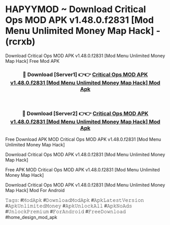 # HAPYYMOD ~ Download Critical Ops MOD APK v1.48.0.f2831 [Mod Menu Unlimited Money Map Hack] - (rcrxb)
Download Critical Ops MOD APK v1.48.0.f2831 [Mod Menu Unlimited Money Map Hack] Free Mod APK

<div align="center">
<h3>🔴 Download [Server1] 👉👉 <a href="https://apk-comot.site?title=Critical_Ops_MOD_APK_v1.48.0.f2831_[Mod_Menu_Unlimited_Money_Map_Hack]">Critical Ops MOD APK v1.48.0.f2831 [Mod Menu Unlimited Money Map Hack] Mod Apk</a></h3><br>

<h3>🔴 Download [Server2] 👉👉 <a href="https://apk-comot.site?title=Critical_Ops_MOD_APK_v1.48.0.f2831_[Mod_Menu_Unlimited_Money_Map_Hack]">Critical Ops MOD APK v1.48.0.f2831 [Mod Menu Unlimited Money Map Hack] Mod Apk</a></h3>
</div>


Free Download APK MOD Critical Ops MOD APK v1.48.0.f2831 [Mod Menu Unlimited Money Map Hack]

Download Critical Ops MOD APK v1.48.0.f2831 [Mod Menu Unlimited Money Map Hack] 

Free APK MOD Critical Ops MOD APK v1.48.0.f2831 [Mod Menu Unlimited Money Map Hack] 

Download Critical Ops MOD APK v1.48.0.f2831 [Mod Menu Unlimited Money Map Hack] Mod For Android

𝚃𝚊𝚐𝚜: #𝙼𝚘𝚍𝙰𝚙𝚔 #𝙳𝚘𝚠𝚗𝚕𝚘𝚊𝚍𝙼𝚘𝚍𝙰𝚙𝚔 #𝙰𝚙𝚔𝙻𝚊𝚝𝚎𝚜𝚝𝚅𝚎𝚛𝚜𝚒𝚘𝚗 #𝙰𝚙𝚔𝚄𝚗𝚕𝚒𝚖𝚒𝚝𝚎𝚍𝙼𝚘𝚗𝚎𝚢 #𝙰𝚙𝚔𝚄𝚗𝚕𝚘𝚌𝚔𝙰𝚕𝚕 #𝙰𝚙𝚔𝙽𝚘𝙰𝚍𝚜 #𝚄𝚗𝚕𝚘𝚌𝚔𝙿𝚛𝚎𝚖𝚒𝚞𝚖 #𝙵𝚘𝚛𝙰𝚗𝚍𝚛𝚘𝚒𝚍 #𝙵𝚛𝚎𝚎𝙳𝚘𝚠𝚗𝚕𝚘𝚊𝚍 #home_design_mod_apk
